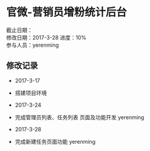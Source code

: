 # 官微-营销员增粉统计后台
截止日期：   
修改日期：2017-3-28
进度：10%   
参与人员：yerenming

## 修改记录  
  
- 2017-3-17 
* 搭建项目环境

- 2017-3-24
* 完成管理员列表、任务列表 页面及功能开发 yerenming

- 2017-3-28
* 完成新建任务页面功能 yerenming